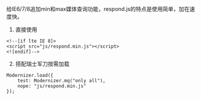 给IE6/7/8追加min和max媒体查询功能，respond.js的特点是使用简单，加在速度快。

1. 直接使用

```
<!--[if lte IE 8]>
<script src="js/respond.min.js"></script>
<![endif]-->
```

2. 搭配瑞士军刀按需加载

```
Modernizer.load({
	test: Modernizer.mq("only all"),
	nope: "js/respond.min.js"
});
```
